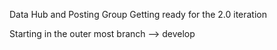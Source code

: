 Data Hub and Posting Group
Getting ready for the 2.0 iteration 

Starting in the outer most branch --> develop
